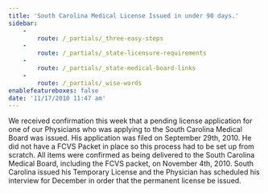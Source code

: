 ```yaml
---
title: 'South Carolina Medical License Issued in under 90 days.'
sidebar:
    -
        route: /_partials/_three-easy-steps
    -
        route: /_partials/_state-licensure-requirements
    -
        route: /_partials/_state-medical-board-links
    -
        route: /_partials/_wise-words
enablefeatureboxes: false
date: '11/17/2010 11:47 am'
---
```


<p>We received confirmation this week that a pending license application for one of our Physicians who was applying to the South Carolina Medical Board was issued. His application was filed on September 29th, 2010. He did not have a FCVS Packet in place so this process had to be set up from scratch. All items were confirmed as being delivered to the South Carolina Medical Board, including the FCVS packet, on November 4th, 2010. South Carolina issued his Temporary License and the Physician has scheduled his interview for December in order that the permanent license be issued.</p>